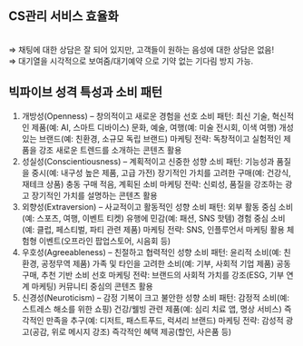 ## CS관리 서비스 효율화
<br/>
⇒ 채팅에 대한 상담은 잘 되어 있지만, 고객들이 원하는 음성에 대한 상담은 없음!
<br/>
⇒ 대기열을 시각적으로 보여줌/대기예약 으로 기약 없는 기다림 방지 가능.

## 빅파이브 성격 특성과 소비 패턴
1. 개방성(Openness) – 창의적이고 새로운 경험을 선호
 소비 패턴:
최신 기술, 혁신적인 제품(예: AI, 스마트 디바이스)
문화, 예술, 여행(예: 미술 전시회, 이색 여행)
개성 있는 브랜드(예: 친환경, 소규모 독립 브랜드)
 마케팅 전략:
독창적이고 실험적인 제품을 강조
새로운 트렌드를 소개하는 콘텐츠 활용
2. 성실성(Conscientiousness) – 계획적이고 신중한 성향
 소비 패턴:
기능성과 품질을 중시(예: 내구성 높은 제품, 고급 가전)
장기적인 가치를 고려한 구매(예: 건강식, 재테크 상품)
충동 구매 적음, 계획된 소비
 마케팅 전략:
신뢰성, 품질을 강조하는 광고
장기적인 가치를 설명하는 콘텐츠 활용
3. 외향성(Extraversion) – 사교적이고 활동적인 성향
 소비 패턴:
외부 활동 중심 소비(예: 스포츠, 여행, 이벤트 티켓)
유행에 민감(예: 패션, SNS 핫템)
경험 중심 소비(예: 클럽, 페스티벌, 파티 관련 제품)
 마케팅 전략:
SNS, 인플루언서 마케팅 활용
체험형 이벤트(오프라인 팝업스토어, 시음회 등)
4. 우호성(Agreeableness) – 친절하고 협력적인 성향
 소비 패턴:
윤리적 소비(예: 친환경, 공정무역 제품)
가족 및 타인을 고려한 소비(예: 기부, 사회적 기업 제품)
공동 구매, 추천 기반 소비 선호
 마케팅 전략:
브랜드의 사회적 가치를 강조(ESG, 기부 연계 마케팅)
커뮤니티 중심의 콘텐츠 활용
5. 신경성(Neuroticism) – 감정 기복이 크고 불안한 성향
 소비 패턴:
감정적 소비(예: 스트레스 해소를 위한 쇼핑)
건강/웰빙 관련 제품(예: 심리 치료 앱, 명상 서비스)
즉각적인 만족을 추구(예: 디저트, 패스트푸드, 럭셔리 브랜드)
 마케팅 전략:
감성적 광고(공감, 위로 메시지 강조)
즉각적인 혜택 제공(할인, 사은품 등)
